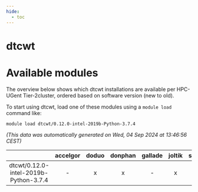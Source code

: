 ```yaml
---
hide:
  - toc
---
```


dtcwt
=====

# Available modules


The overview below shows which dtcwt installations are available per HPC-UGent Tier-2cluster, ordered based on software version (new to old).

To start using dtcwt, load one of these modules using a `module load` command like:

```shell
module load dtcwt/0.12.0-intel-2019b-Python-3.7.4
```

*(This data was automatically generated on Wed, 04 Sep 2024 at 13:46:56 CEST)*  

| |accelgor|doduo|donphan|gallade|joltik|shinx|skitty|
| :---: | :---: | :---: | :---: | :---: | :---: | :---: | :---: |
|dtcwt/0.12.0-intel-2019b-Python-3.7.4|-|x|x|-|x|-|x|
